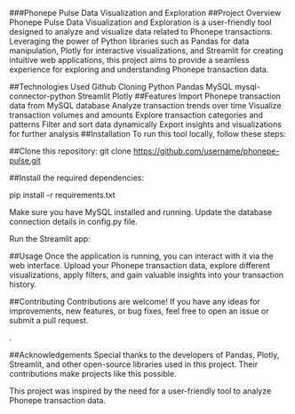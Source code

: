 ###Phonepe Pulse Data Visualization and Exploration
##Project Overview
Phonepe Pulse Data Visualization and Exploration is a user-friendly tool designed to analyze and visualize data related to Phonepe transactions. Leveraging the power of Python libraries such as Pandas for data manipulation, Plotly for interactive visualizations, and Streamlit for creating intuitive web applications, this project aims to provide a seamless experience for exploring and understanding Phonepe transaction data.

##Technologies Used
Github Cloning
Python
Pandas
MySQL
mysql-connector-python
Streamlit
Plotly
##Features
Import Phonepe transaction data from MySQL database
Analyze transaction trends over time
Visualize transaction volumes and amounts
Explore transaction categories and patterns
Filter and sort data dynamically
Export insights and visualizations for further analysis
##Installation
To run this tool locally, follow these steps:

##Clone this repository:
git clone https://github.com/username/phonepe-pulse.git

##Install the required dependencies:

pip install -r requirements.txt

Make sure you have MySQL installed and running. Update the database connection details in config.py file.

Run the Streamlit app:


##Usage
Once the application is running, you can interact with it via the web interface. Upload your Phonepe transaction data, explore different visualizations, apply filters, and gain valuable insights into your transaction history.

##Contributing
Contributions are welcome! If you have any ideas for improvements, new features, or bug fixes, feel free to open an issue or submit a pull request.

.

##Acknowledgements
Special thanks to the developers of Pandas, Plotly, Streamlit, and other open-source libraries used in this project. Their contributions make projects like this possible.

This project was inspired by the need for a user-friendly tool to analyze Phonepe transaction data.






